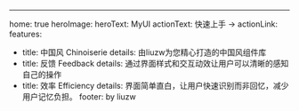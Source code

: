 ---
home: true
heroImage:
heroText: MyUI
actionText: 快速上手 →
actionLink:
features:
  - title: 中国风 Chinoiserie
    details: 由liuzw为您精心打造的中国风组件库
  - title: 反馈 Feedback
    details: 通过界面样式和交互动效让用户可以清晰的感知自己的操作
  - title: 效率 Efficiency
    details: 界面简单直白，让用户快速识别而非回忆，减少用户记忆负担。
footer: by liuzw
